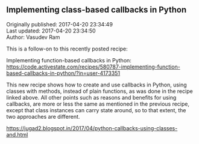 ## Implementing class-based callbacks in Python  
Originally published: 2017-04-20 23:34:49  
Last updated: 2017-04-20 23:34:50  
Author: Vasudev Ram  
  

This is a follow-on to this recently posted recipe:

Implementing function-based callbacks in Python:
https://code.activestate.com/recipes/580787-implementing-function-based-callbacks-in-python/?in=user-4173351

This new recipe shows how to create and use callbacks in Python, using classes with methods, instead of plain functions, as was done in the recipe linked above. All other points such as reasons and benefits for using callbacks, are more or less the same as mentioned in the previous recipe, except that class instances can carry state around, so to that extent, the two approaches are different.

https://jugad2.blogspot.in/2017/04/python-callbacks-using-classes-and.html
